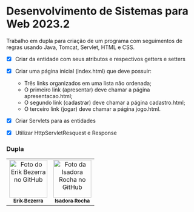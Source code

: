 # Desenvolvimento de Sistemas para Web 2023.2

Trabalho em dupla para criação de um programa com seguimentos de regras usando Java, Tomcat, Servlet, HTML e CSS.

- [x] Criar da entidade com seus atributos e respectivos getters e setters
- [x] Criar uma página inicial (index.html) que deve possuir:
    * Três links organizados em  uma lista não ordenada;
    * O primeiro link (apresentar) deve chamar a página apresentacao.html;
    * O segundo link (cadastrar) deve chamar a página cadastro.html;
    * O terceiro link (jogar) deve chamar a página jogo.html.

- [x]  Criar Servlets para as entidades
- [x]  Utilizar HttpServletResquest e Response

### Dupla

<table>
  <tr>
    <td align="center">
      <a href="https://github.com/7rik">
        <img src="https://github.com/7rik.png" width="100px;" alt="Foto do Erik Bezerra no GitHub"/><br>
        <sub>
          <b>Erik Bezerra</b>
        </sub>
      </a>
    </td>
    <td align="center">
      <a href="https://github.com/is-Isadora-Rocha">
        <img src="https://github.com/is-Isadora-Rocha.png" width="100px;" alt="Foto da Isadora Rocha no GitHub"/><br>
        <sub>
          <b>Isadora Rocha</b>
        </sub>
      </a>
    </td>
</table>
